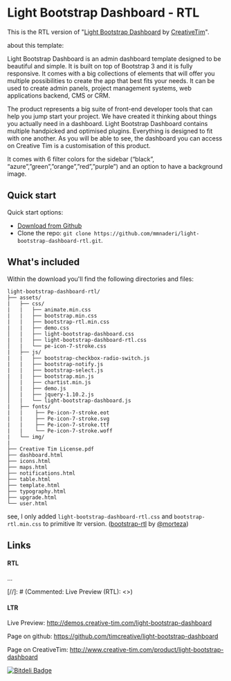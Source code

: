 # Light Bootstrap Dashboard - RTL

This is the RTL version of "[Light Bootstrap Dashboard](https://github.com/timcreative/light-bootstrap-dashboard) by [CreativeTim](http://www.creative-tim.com)".

about this template:

Light Bootstrap Dashboard is an admin dashboard template designed to be beautiful and simple. It is built on top of Bootstrap 3 and it is fully responsive. It comes with a big collections of elements that will offer you multiple possibilities to create the app that best fits your needs. It can be used to create admin panels, project management systems, web applications backend, CMS or CRM.

The product represents a big suite of front-end developer tools that can help you jump start your project. We have created it thinking about things you actually need in a dashboard. Light Bootstrap Dashboard contains multiple handpicked and optimised plugins. Everything is designed to fit with one another. As you will be able to see, the dashboard you can access on Creative Tim is a customisation of this product.

It comes with 6 filter colors for the sidebar (“black”, “azure”,”green”,”orange”,”red”,”purple”) and an option to have a background image.

## Quick start

Quick start options:

- [Download from Github](https://github.com/mmnaderi/light-bootstrap-dashboard-rtl/archive/rtl.zip)
- Clone the repo: `git clone https://github.com/mmnaderi/light-bootstrap-dashboard-rtl.git`.


## What's included

Within the download you'll find the following directories and files:

```
light-bootstrap-dashboard-rtl/
├── assets/
|   ├── css/
|   |   ├── animate.min.css
|   |   ├── bootstrap.min.css
|   |   ├── bootstrap-rtl.min.css
|   |   ├── demo.css
│   |   ├── light-bootstrap-dashboard.css
|   |   ├── light-bootstrap-dashboard-rtl.css
│   |   └── pe-icon-7-stroke.css
|   ├── js/
|   |   ├── bootstrap-checkbox-radio-switch.js
|   |   ├── bootstrap-notify.js
|   |   ├── bootstrap-select.js
|   |   ├── bootstrap.min.js
│   |   ├── chartist.min.js
│   |   ├── demo.js
│   |   ├── jquery-1.10.2.js
│   |   └── light-bootstrap-dashboard.js
|   ├── fonts/
|   |    ├── Pe-icon-7-stroke.eot
|   |    ├── Pe-icon-7-stroke.svg
|   |    ├── Pe-icon-7-stroke.ttf
|   |    └── Pe-icon-7-stroke.woff
|   └── img/
|
├── Creative Tim License.pdf
├── dashboard.html
├── icons.html
├── maps.html
├── notifications.html
├── table.html
├── template.html
├── typography.html
├── upgrade.html
└── user.html

```

see, I only added `light-bootstrap-dashboard-rtl.css` and `bootstrap-rtl.min.css` to primitive ltr version.
([bootstrap-rtl](https://github.com/morteza/bootstrap-rtl) by [@morteza](https://github.com/morteza))

## Links

#### RTL

...

[//]: # (Commented: Live Preview (RTL): <>)

#### LTR

Live Preview: <http://demos.creative-tim.com/light-bootstrap-dashboard>

Page on github: <https://github.com/timcreative/light-bootstrap-dashboard>

Page on CreativeTim: <http://www.creative-tim.com/product/light-bootstrap-dashboard>


[![Bitdeli Badge](https://d2weczhvl823v0.cloudfront.net/mmnaderi/light-bootstrap-dashboard-rtl/trend.png)](https://bitdeli.com/free "Bitdeli Badge")

